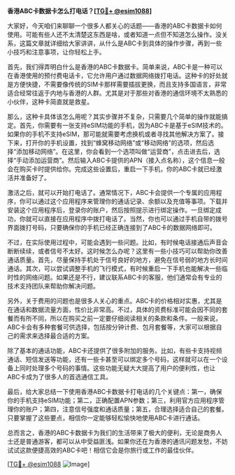 **香港ABC卡数据卡怎么打电话？[[TG💪+ @esim1088](https://t.me/s/esim1088)]**

大家好，今天咱们来聊聊一个很多人都关心的话题——香港的ABC卡数据卡如何使用。可能有些人还不太清楚这东西是啥，或者知道一点但不知道怎么操作。没关系，这篇文章就详细给大家讲讲，从什么是ABC卡到具体的操作步骤，再到一些小技巧和注意事项，让你轻松上手。

首先，我们得弄明白什么是香港的ABC卡数据卡。简单来说，ABC卡是一种可以在香港使用的预付费电话卡，它允许用户通过数据网络拨打电话。这种卡的好处就是方便快捷，不需要像传统的SIM卡那样需要插拔更换，而且支持多国语言，非常适合经常往返于内地与香港的人群。尤其是对于那些对香港的通信环境不太熟悉的小伙伴，这种卡简直就是救星。

那么，这种卡具体该怎么用呢？其实步骤并不复杂，只需要几个简单的操作就能搞定。首先，你需要有一张支持eSIM功能的手机，因为ABC卡是基于eSIM技术的。如果你的手机不支持eSIM，那可能就需要考虑换机或者寻找其他解决方案了。接下来，打开你的手机设置，找到“蜂窝移动网络”或“移动网络”的选项，然后选择“添加移动网络”。在这里，你会看到一个选项叫做“运营商”，点击进去后，选择“手动添加运营商”。然后输入ABC卡提供的APN（接入点名称），这个信息一般会在购买卡时提供给你。完成这些设置后，重启一下手机，你的ABC卡就已经激活并准备好了。

激活之后，就可以开始打电话了。通常情况下，ABC卡会提供一个专属的应用程序，你可以通过这个应用程序来管理你的通话记录、余额以及充值等事项。下载并安装这个应用程序后，登录你的账户，然后按照提示进行绑定操作。一旦绑定成功，你就可以直接在应用程序中拨打电话了。当然，你也可以通过手机自带的拨号界面拨打号码，只要确保你的手机已经正确连接到了ABC卡的数据网络即可。

不过，在实际使用过程中，可能会遇到一些问题。比如，有时候电话接通后声音会断断续续，或者信号不太好。这时候怎么办呢？这里有一些小技巧可以帮助你改善通话质量。首先，尽量保持手机处于信号良好的地方，避免在信号弱的地方长时间通话。其次，可以尝试调整手机的飞行模式，有时候重启一下手机也能解决一些临时性的网络问题。如果还是不行，建议联系ABC卡的客服，他们通常会有专业的技术支持团队来帮助你解决问题。

另外，关于费用的问题也是很多人关心的重点。ABC卡的价格相对实惠，尤其是在通话和数据流量方面，性价比非常高。不过，具体的资费标准可能会因不同的套餐而有所不同，所以在购买之前一定要仔细阅读相关的条款和条件。一般来说，ABC卡会有多种套餐可供选择，包括按分钟计费、包月套餐等，大家可以根据自己的需求来选择最合适的方案。

除了基本的通话功能，ABC卡还提供了很多附加的服务。比如，有些卡支持视频通话、短信发送等功能，还有一些卡甚至可以绑定多个号码，这样就可以在一个设备上同时处理多个号码的事情。这些功能无疑大大提高了用户的便利性，也让ABC卡成为了很多人的首选通信工具。

最后，给大家总结一下使用香港ABC卡数据卡打电话的几个关键点：第一，确保你的手机支持eSIM功能；第二，正确配置APN参数；第三，利用官方应用程序管理你的账户；第四，注意信号强度和通话质量；第五，合理选择适合自己的套餐。只要掌握了这些要点，相信你一定能够轻松愉快地使用ABC卡进行通话。

总而言之，香港的ABC卡数据卡为我们的生活带来了极大的便利，无论是商务人士还是普通游客，都可以从中受益匪浅。如果你还在为香港的通讯问题发愁，不妨试试这款便捷高效的ABC卡吧！相信它会是你旅行或工作的最佳伙伴。

[[TG💪+ @esim1088](https://t.me/s/esim1088) ![Image](https://i.postimg.cc/4NQfJmqS/Snipaste-2025-05-13-00-14-12.png)]